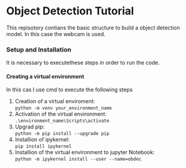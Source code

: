 # Object Detection Tutorial   
This repisotory contians the basic structure to build a object detection model. In this case the webcam is used.
### Setup and Installation
It is necessary to executethese steps in order to run the code.
#### Creating a virtual environment
In this cas I use cmd to execute the following steps
1. Creation of a virtual enviroment:  
`python -m venv your_environment_name`
2. Activation of the virtual environment:  
`.\environment_name\Scripts\activate`  
3. Upgrad pip:  
`python -m pip install --upgrade pip`
4. Installion of ipykernel:   
`pip install ipykernel`
5. Installion of the virtual environment to jupyter Notebook:  
`python -m ipykernel install --user --name=obdec`
